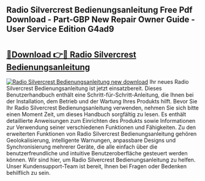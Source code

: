 ## Radio Silvercrest Bedienungsanleitung Free Pdf Download - Part-GBP New Repair Owner Guide - User Service Edition G4ad9

# <h2><a href="http://df2jvc.blite.top/?on=Radio+Silvercrest+Bedienungsanleitung">🔗Download 👉🔴 Radio Silvercrest Bedienungsanleitung</a></h2>

[![Radio Silvercrest Bedienungsanleitung new download](https://i.imgur.com/lujVjoI.png)](http://df2jvc.blite.top/?on=Radio+Silvercrest+Bedienungsanleitung)
Ihr neues Radio Silvercrest Bedienungsanleitung ist jetzt einsatzbereit. Dieses Benutzerhandbuch enthält eine Schritt-für-Schritt-Anleitung, die Ihnen bei der Installation, dem Betrieb und der Wartung Ihres Produkts hilft. Bevor Sie Ihr Radio Silvercrest Bedienungsanleitung verwenden, nehmen Sie sich bitte einen Moment Zeit, um dieses Handbuch sorgfältig zu lesen. Es enthält detaillierte Anweisungen zum Einrichten des Produkts sowie Informationen zur Verwendung seiner verschiedenen Funktionen und Fähigkeiten. Zu den erweiterten Funktionen von Radio Silvercrest Bedienungsanleitung gehören Geolokalisierung, intelligente Warnungen, anpassbare Designs und Synchronisierung mehrerer Geräte, die alle einfach über die benutzerfreundliche und intuitive Benutzeroberfläche gesteuert werden können. Wir sind hier, um Radio Silvercrest Bedienungsanleitung zu helfen. Unser Kundensupport-Team ist bereit, Ihnen bei Fragen oder Bedenken behilflich zu sein.
